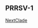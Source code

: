 ## PRRSV-1

[NextClade](https://clades.nextstrain.org/?dataset-url=https://github.com/mazeller/nextclade_test/tree/main/prrsv1)
